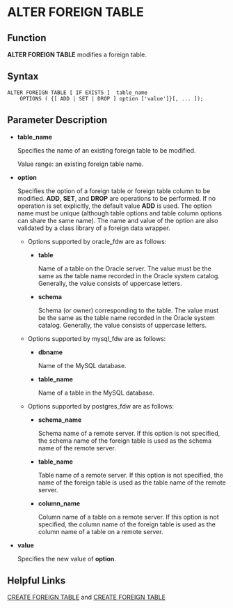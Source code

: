 # ALTER FOREIGN TABLE<a name="EN-US_TOPIC_0272283416"></a>

## Function<a name="section178411726125517"></a>

**ALTER FOREIGN TABLE**  modifies a foreign table.

## Syntax<a name="section172112343558"></a>

```
ALTER FOREIGN TABLE [ IF EXISTS ]  table_name
    OPTIONS ( {[ ADD | SET | DROP ] option ['value']}[, ... ]);
```

## Parameter Description<a name="section1334219393555"></a>

-   **table\_name**

    Specifies the name of an existing foreign table to be modified.

    Value range: an existing foreign table name.

-   **option**

    Specifies the option of a foreign table or foreign table column to be modified.  **ADD**,  **SET**, and  **DROP**  are operations to be performed. If no operation is set explicitly, the default value  **ADD**  is used. The option name must be unique \(although table options and table column options can share the same name\). The name and value of the option are also validated by a class library of a foreign data wrapper.

    -   Options supported by oracle\_fdw are as follows:
        -   **table**

            Name of a table on the Oracle server. The value must be the same as the table name recorded in the Oracle system catalog. Generally, the value consists of uppercase letters.

        -   **schema**

            Schema \(or owner\) corresponding to the table. The value must be the same as the table name recorded in the Oracle system catalog. Generally, the value consists of uppercase letters.

    -   Options supported by mysql\_fdw are as follows:
        -   **dbname**

            Name of the MySQL database.

        -   **table\_name**

            Name of a table in the MySQL database.

    -   Options supported by postgres\_fdw are as follows:
        -   **schema\_name**

            Schema name of a remote server. If this option is not specified, the schema name of the foreign table is used as the schema name of the remote server.

        -   **table\_name**

            Table name of a remote server. If this option is not specified, the name of the foreign table is used as the table name of the remote server.

        -   **column\_name**

            Column name of a table on a remote server. If this option is not specified, the column name of the foreign table is used as the column name of a table on a remote server.



-   **value**

    Specifies the new value of  **option**.


## Helpful Links<a name="section1487013136552"></a>

[CREATE FOREIGN TABLE](create-foreign-table.md)  and  [CREATE FOREIGN TABLE](drop-foreign-table.md)

